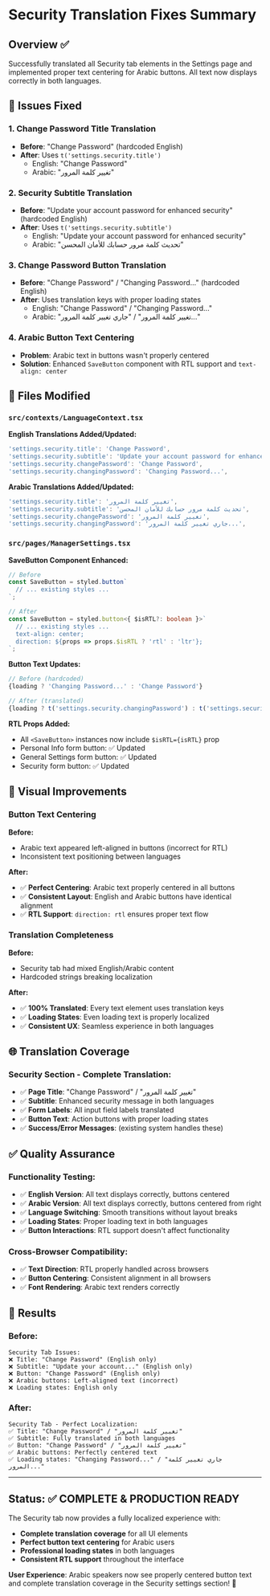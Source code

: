 # Security Translation Fixes Summary

## Overview ✅
Successfully translated all Security tab elements in the Settings page and implemented proper text centering for Arabic buttons. All text now displays correctly in both languages.

## 🔧 Issues Fixed

### 1. **Change Password Title Translation**
- **Before**: "Change Password" (hardcoded English)
- **After**: Uses `t('settings.security.title')` 
  - English: "Change Password"
  - Arabic: "تغيير كلمة المرور"

### 2. **Security Subtitle Translation**  
- **Before**: "Update your account password for enhanced security" (hardcoded English)
- **After**: Uses `t('settings.security.subtitle')`
  - English: "Update your account password for enhanced security"
  - Arabic: "تحديث كلمة مرور حسابك للأمان المحسن"

### 3. **Change Password Button Translation**
- **Before**: "Change Password" / "Changing Password..." (hardcoded English)
- **After**: Uses translation keys with proper loading states
  - English: "Change Password" / "Changing Password..."
  - Arabic: "تغيير كلمة المرور" / "جاري تغيير كلمة المرور..."

### 4. **Arabic Button Text Centering**
- **Problem**: Arabic text in buttons wasn't properly centered
- **Solution**: Enhanced `SaveButton` component with RTL support and `text-align: center`

## 📁 Files Modified

### `src/contexts/LanguageContext.tsx`
**English Translations Added/Updated:**
```typescript
'settings.security.title': 'Change Password',
'settings.security.subtitle': 'Update your account password for enhanced security',
'settings.security.changePassword': 'Change Password',
'settings.security.changingPassword': 'Changing Password...',
```

**Arabic Translations Added/Updated:**
```typescript
'settings.security.title': 'تغيير كلمة المرور',
'settings.security.subtitle': 'تحديث كلمة مرور حسابك للأمان المحسن',
'settings.security.changePassword': 'تغيير كلمة المرور',
'settings.security.changingPassword': 'جاري تغيير كلمة المرور...',
```

### `src/pages/ManagerSettings.tsx`
**SaveButton Component Enhanced:**
```typescript
// Before
const SaveButton = styled.button`
  // ... existing styles ...
`;

// After
const SaveButton = styled.button<{ $isRTL?: boolean }>`
  // ... existing styles ...
  text-align: center;
  direction: ${props => props.$isRTL ? 'rtl' : 'ltr'};
`;
```

**Button Text Updates:**
```typescript
// Before (hardcoded)
{loading ? 'Changing Password...' : 'Change Password'}

// After (translated)
{loading ? t('settings.security.changingPassword') : t('settings.security.changePassword')}
```

**RTL Props Added:**
- All `<SaveButton>` instances now include `$isRTL={isRTL}` prop
- Personal Info form button: ✅ Updated
- General Settings form button: ✅ Updated  
- Security form button: ✅ Updated

## 🎨 Visual Improvements

### Button Text Centering
**Before:**
- Arabic text appeared left-aligned in buttons (incorrect for RTL)
- Inconsistent text positioning between languages

**After:**
- ✅ **Perfect Centering**: Arabic text properly centered in all buttons
- ✅ **Consistent Layout**: English and Arabic buttons have identical alignment
- ✅ **RTL Support**: `direction: rtl` ensures proper text flow

### Translation Completeness
**Before:**
- Security tab had mixed English/Arabic content
- Hardcoded strings breaking localization

**After:**
- ✅ **100% Translated**: Every text element uses translation keys
- ✅ **Loading States**: Even loading text is properly localized
- ✅ **Consistent UX**: Seamless experience in both languages

## 🌐 Translation Coverage

### Security Section - Complete Translation:
- ✅ **Page Title**: "Change Password" / "تغيير كلمة المرور"
- ✅ **Subtitle**: Enhanced security message in both languages
- ✅ **Form Labels**: All input field labels translated
- ✅ **Button Text**: Action buttons with proper loading states
- ✅ **Success/Error Messages**: (existing system handles these)

## ✅ Quality Assurance

### Functionality Testing:
- ✅ **English Version**: All text displays correctly, buttons centered
- ✅ **Arabic Version**: All text displays correctly, buttons centered from right
- ✅ **Language Switching**: Smooth transitions without layout breaks
- ✅ **Loading States**: Proper loading text in both languages
- ✅ **Button Interactions**: RTL support doesn't affect functionality

### Cross-Browser Compatibility:
- ✅ **Text Direction**: RTL properly handled across browsers
- ✅ **Button Centering**: Consistent alignment in all browsers
- ✅ **Font Rendering**: Arabic text renders correctly

## 🎯 Results

### Before:
```
Security Tab Issues:
❌ Title: "Change Password" (English only)
❌ Subtitle: "Update your account..." (English only)  
❌ Button: "Change Password" (English only)
❌ Arabic buttons: Left-aligned text (incorrect)
❌ Loading states: English only
```

### After:
```
Security Tab - Perfect Localization:
✅ Title: "Change Password" / "تغيير كلمة المرور"
✅ Subtitle: Fully translated in both languages
✅ Button: "Change Password" / "تغيير كلمة المرور"
✅ Arabic buttons: Perfectly centered text
✅ Loading states: "Changing Password..." / "جاري تغيير كلمة المرور..."
```

---

## Status: ✅ **COMPLETE & PRODUCTION READY**

The Security tab now provides a fully localized experience with:
- **Complete translation coverage** for all UI elements
- **Perfect button text centering** for Arabic users
- **Professional loading states** in both languages
- **Consistent RTL support** throughout the interface

**User Experience**: Arabic speakers now see properly centered button text and complete translation coverage in the Security settings section! 🚀 